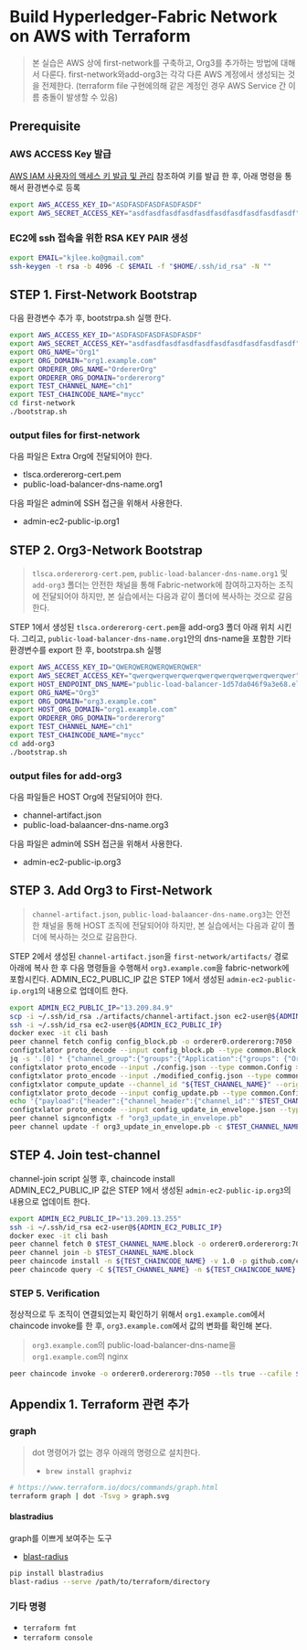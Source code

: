 # Build Hyperledger-Fabric Network on AWS with Terraform

> 본 실습은 AWS 상에 first-network를 구축하고, Org3를 추가하는 방법에 대해서 다룬다.
> first-network와add-org3는 각각 다른 AWS 계정에서 생성되는 것을 전제한다. (terraform file 구현에의해 같은 계정인 경우 AWS Service 간 이름 충돌이 발생할 수 있음)  

## Prerequisite

### AWS ACCESS Key 발급

[AWS IAM 사용자의 액세스 키 발급 및 관리](https://www.44bits.io/ko/post/publishing_and_managing_aws_user_access_key) 참조하여 키를 발급 한 후, 아래 명령을 통해서 환경변수로 등록

```bash
export AWS_ACCESS_KEY_ID="ASDFASDFASDFASDFASDF"
export AWS_SECRET_ACCESS_KEY="asdfasdfasdfasdfasdfasdfasdfasdfasdfasdf"
```

### EC2에 ssh 접속을 위한 RSA KEY PAIR 생성

```bash
export EMAIL="kjlee.ko@gmail.com"
ssh-keygen -t rsa -b 4096 -C $EMAIL -f "$HOME/.ssh/id_rsa" -N ""
```

## STEP 1. First-Network Bootstrap

다음 환경변수 추가 후, bootstrpa.sh 실행 한다.

```bash
export AWS_ACCESS_KEY_ID="ASDFASDFASDFASDFASDF"
export AWS_SECRET_ACCESS_KEY="asdfasdfasdfasdfasdfasdfasdfasdfasdfasdf"
export ORG_NAME="Org1"
export ORG_DOMAIN="org1.example.com"
export ORDERER_ORG_NAME="OrdererOrg"
export ORDERER_ORG_DOMAIN="ordererorg"
export TEST_CHANNEL_NAME="ch1"
export TEST_CHAINCODE_NAME="mycc"
cd first-network
./bootstrap.sh
```

### output files for first-network

다음 파일은 Extra Org에 전달되어야 한다.

* tlsca.ordererorg-cert.pem
* public-load-balancer-dns-name.org1

다음 파일은 admin에 SSH 접근을 위해서 사용한다.

* admin-ec2-public-ip.org1

## STEP 2. Org3-Network Bootstrap

> `tlsca.ordererorg-cert.pem`, `public-load-balancer-dns-name.org1` 및 `add-org3` 폴더는 안전한 채널을 통해 Fabric-network에 참여하고자하는 조직에 전달되어야 하지만, 본 실습에서는 다음과 같이 폴더에 복사하는 것으로 갈음한다.

STEP 1에서 생성된 `tlsca.ordererorg-cert.pem`을 add-org3 폴더 아래 위치 시킨다.
그리고, `public-load-balancer-dns-name.org1`안의 dns-name을 포함한 기타 환경변수를 export 한 후, bootstrpa.sh 실행

```bash
export AWS_ACCESS_KEY_ID="QWERQWERQWERQWERQWER"
export AWS_SECRET_ACCESS_KEY="qwerqwerqwerqwerqwerqwerqwerqwerqwerqwer"
export HOST_ENDPOINT_DNS_NAME="public-load-balancer-1d57da046f9a3e68.elb.ap-northeast-2.amazonaws.com"
export ORG_NAME="Org3"
export ORG_DOMAIN="org3.example.com"
export HOST_ORG_DOMAIN="org1.example.com"
export ORDERER_ORG_DOMAIN="ordererorg"
export TEST_CHANNEL_NAME="ch1"
export TEST_CHAINCODE_NAME="mycc"
cd add-org3
./bootstrap.sh
```

### output files for add-org3

다음 파일들은 HOST Org에 전달되어야 한다.

* channel-artifact.json
* public-load-balaancer-dns-name.org3

다음 파일은 admin에 SSH 접근을 위해서 사용한다.

* admin-ec2-public-ip.org3

## STEP 3. Add Org3 to First-Network

> `channel-artifact.json`, `public-load-balaancer-dns-name.org3`는 안전한 채널을 통해 HOST 조직에 전달되어야 하지만, 본 실습에서는 다음과 같이 폴더에 복사하는 것으로 갈음한다.

STEP 2에서 생성된 `channel-artifact.json`을 `first-network/artifacts/` 경로 아래에 복사 한 후 다음 명령들을 수행해서 `org3.example.com`을 fabric-network에 포함시킨다.
ADMIN_EC2_PUBLIC_IP 값은 STEP 1에서 생성된 `admin-ec2-public-ip.org1`의 내용으로 업데이트 한다.

```bash
export ADMIN_EC2_PUBLIC_IP="13.209.84.9"
scp -i ~/.ssh/id_rsa ./artifacts/channel-artifact.json ec2-user@${ADMIN_EC2_PUBLIC_IP}:/tmp
ssh -i ~/.ssh/id_rsa ec2-user@${ADMIN_EC2_PUBLIC_IP}
docker exec -it cli bash
peer channel fetch config config_block.pb -o orderer0.ordererorg:7050 -c $TEST_CHANNEL_NAME --tls --cafile $ORDERER_ORG_TLSCACERTS
configtxlator proto_decode --input config_block.pb --type common.Block | jq .data.data[0].payload.data.config > config.json
jq -s '.[0] * {"channel_group":{"groups":{"Application":{"groups": {"Org3MSP":.[1]}}}}}' ./config.json ./channel-artifact.json > ./modified_config.json
configtxlator proto_encode --input ./config.json --type common.Config >original_config.pb
configtxlator proto_encode --input ./modified_config.json --type common.Config >modified_config.pb
configtxlator compute_update --channel_id "${TEST_CHANNEL_NAME}" --original original_config.pb --updated modified_config.pb >config_update.pb
configtxlator proto_decode --input config_update.pb --type common.ConfigUpdate >config_update.json
echo '{"payload":{"header":{"channel_header":{"channel_id":"'$TEST_CHANNEL_NAME'", "type":2}},"data":{"config_update":'$(cat config_update.json)'}}}' | jq . >config_update_in_envelope.json
configtxlator proto_encode --input config_update_in_envelope.json --type common.Envelope >org3_update_in_envelope.pb
peer channel signconfigtx -f "org3_update_in_envelope.pb"
peer channel update -f org3_update_in_envelope.pb -c $TEST_CHANNEL_NAME -o orderer0.ordererorg:7050 --tls --cafile $ORDERER_ORG_TLSCACERTS
```

## STEP 4. Join test-channel

channel-join script 실행 후, chaincode install  
ADMIN_EC2_PUBLIC_IP 값은 STEP 1에서 생성된 `admin-ec2-public-ip.org3`의 내용으로 업데이트 한다.

```bash
export ADMIN_EC2_PUBLIC_IP="13.209.13.255"
ssh -i ~/.ssh/id_rsa ec2-user@${ADMIN_EC2_PUBLIC_IP}
docker exec -it cli bash
peer channel fetch 0 $TEST_CHANNEL_NAME.block -o orderer0.ordererorg:7050 -c $TEST_CHANNEL_NAME --tls --cafile $ORDERER_ORG_TLSCACERTS
peer channel join -b $TEST_CHANNEL_NAME.block
peer chaincode install -n ${TEST_CHAINCODE_NAME} -v 1.0 -p github.com/chaincode/chaincode_example02/go/
peer chaincode query -C ${TEST_CHANNEL_NAME} -n ${TEST_CHAINCODE_NAME} -c '{"Args":["query","a"]}'
```

### STEP 5. Verification

정상적으로 두 조직이 연결되었는지 확인하기 위해서 `org1.example.com`에서 chaincode invoke를 한 후, `org3.example.com`에서 값의 변화를 확인해 본다.

> `org3.example.com`의 public-load-balancer-dns-name을 `org1.example.com`의 nginx

```bash
peer chaincode invoke -o orderer0.ordererorg:7050 --tls true --cafile $ORDERER_ORG_TLSCACERTS -C ch1 -n mycc -c '{"Args":["invoke","a","b","10"]}'
```

## Appendix 1. Terraform 관련 추가

### graph

> dot 명령어가 없는 경우 아래의 명령으로 설치한다.
>
> * `brew install graphviz`

```bash
# https://www.terraform.io/docs/commands/graph.html
terraform graph | dot -Tsvg > graph.svg
```

#### blastradius

graph를 이쁘게 보여주는 도구

* [blast-radius](https://github.com/28mm/blast-radius)

```bash
pip install blastradius
blast-radius --serve /path/to/terraform/directory
```

### 기타 명령

* `terraform fmt`
* `terraform console`
